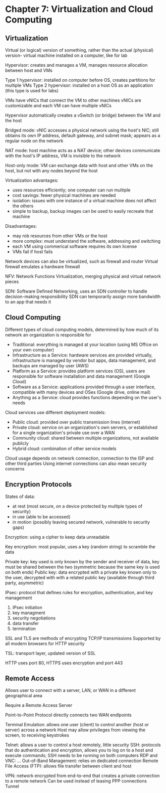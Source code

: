 # Chapter 7: Virtualization and Cloud Computing

## Virtualization

Virtual (or logical) version of something, rather than the actual (physical) version- virtual machine installed on a computer, like for lab

Hypervisor: creates and manages a VM, manages resource allocation between host and VMs

Type 1 hypervisor: installed on computer before OS, creates partitions for multiple VMs
Type 2 hypervisor: installed on a host OS as an application (this type is used for labs)

VMs have vNICs that connect the VM to other machines
vNICs are customizable and each VM can have multiple vNICs

Hypervisor automatically creates a vSwitch (or bridge) between the VM and the host

Bridged mode: vNIC accesses a physical network using the host's NIC; still obtains its own IP address, default gateway, and subnet mask; appears as a regular node on the network

NAT mode: host machine acts as a NAT device; other devices communicate with the host's IP address, VM is invisible to the network

Host-only mode: VM can exchange data with host and other VMs on the host, but not with any nodes beyond the host

Virtualization advantages:
* uses resources efficiently; one computer can run multiple 
* cost savings: fewer physical machines are needed
* isolation: issues with one instance of a virtual machine does not affect the others
* simple to backup, backup images can be used to easily recreate that machine

Disadvantages:
* may rob resources from other VMs or the host
* more complex: must understand the software, addressing and switching
* each VM using commerical software requires its own license
* VMs fail if host fails

Network devices can also be virtualized, such as firewall and router
Virtual firewall emulates a hardware firewall

NFV: Network Functions Virtualization, merging physical and virtual network pieces

SDN: Software Defined Networking, uses an SDN controller to handle decision-making responsibility
SDN can temporarily assign more bandwidth to an app that needs it

## Cloud Computing

Different types of cloud computing models, determined by how much of its network an organization is responsible for

* Traditional: everything is managed at your location (using MS Office on your own computer)
* Infrastructure as a Service: hardware services are provided virtually, infrastructure is managed by vendor but apps, data management, and backups are managed by user (AWS)
* Platform as a Service: provides platform services (OS), users are responsible for software installation and data management (Google Cloud)
* Software as a Service: applications provided through a user interface, compatible with many devices and OSes (Google drive, online mail)
* Anything as a Service: cloud provides functions depending on the user's needs

Cloud services use different deployment models:
* Public cloud: provided over public transmission lines (internet)
* Private cloud: service on an organization's own servers, or established for a single organization's private use over a WAN
* Community cloud: shared between multiple organizations, not available publicly 
* Hybrid cloud: combination of other service models

Cloud usage depends on network connection, connection to the ISP and other third parties
Using internet connections can also mean security concerns

## Encryption Protocols

States of data:
* at rest (most secure, on a device protected by multiple types of security)
* in use (able to be accessed)
* in motion (possibly leaving secured network, vulnerable to security gaps)

Encryption: using a cipher to keep data unreadable

Key encryption: most popular, uses a key (random string) to scramble the data

Private key: key used is only known by the sender and receiver of data, key must be shared between the two (symmetric because the same key is used on both ends)
Public key: data encrypted with a private key known only to the user, decrypted with with a related public key (available through third party, asymmetric)

IPsec: protocol that defines rules for encryption, authentication, and key management

1. IPsec initiation
2. key managment
3. security negotiations
4. data transfer
5. termination

SSL and TLS are methods of encrypting TCP/IP transmissions
Supported by all modern browsers for HTTP security

TSL: transport layer, updated version of SSL

HTTP uses port 80, HTTPS uses encryption and port 443

## Remote Access

Allows user to connect with a server, LAN, or WAN in a different geographical area

Require a Remote Access Server 

Point-to-Point Protocol directly connects two WAN endlpoints

Terminal Emulation: allows one user (client) to control another (host or server) across a network
Host may allow privileges from viewing the screen, to receiving keystrokes

Telnet: allows a user to control a host remotely, little security
SSH: protocols that do authentication and encryption, allows you to log on to a host and execute commands; SSH needs to be running on both computers
RDP and VNC: 
...
Out-of-Band Management: relies on dedicated connection 
Remote File Access (FTP): allows file transfer between client and host

VPN: network encrypted from end-to-end that creates a private connection to a remote network
Can be used instead of leasing PPP connections 
Tunnel